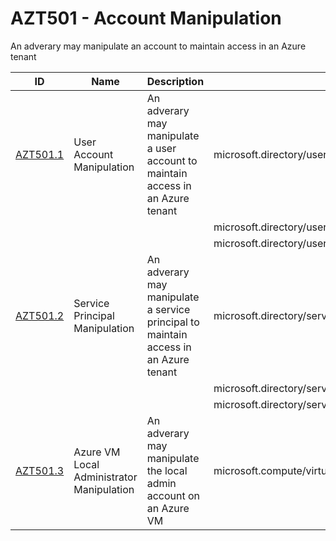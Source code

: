 # AZT501 - Account Manipulation

An adverary may manipulate an account to maintain access in an Azure tenant

|ID                                                               |Name                                                   |Description                                                                |Action                                              |Resources                                                                 |
|-----------------------------------------------------------------|-------------------------------------------------------|---------------------------------------------------------------------------|----------------------------------------------------|--------------------------------------------------------------------------|
|[AZT501.1](AZT501-1.md)                                          |User Account Manipulation                              |An adverary may manipulate a user account to maintain access in an Azure tenant|microsoft.directory/users/password/update           |Azure Active Directory                                                    |
|                                                                 |                                                       |                                                                           |microsoft.directory/users/enable                    |                                                                          |
|                                                                 |                                                       |                                                                           |microsoft.directory/users/restore                   |                                                                          |
|[AZT501.2](AZT501-2.md)                                          |Service Principal  Manipulation                        |An adverary may manipulate a service principal to maintain access in an Azure tenant|microsoft.directory/servicePrincipals/enable        |Azure Active Directory                                                    |
|                                                                 |                                                       |                                                                           |microsoft.directory/servicePrincipals/credentials/update|                                                                          |
|                                                                 |                                                       |                                                                           |microsoft.directory/servicePrincipals/owners/update |                                                                          |
|[AZT501.3](AZT501-3.md)                                          |Azure VM Local Administrator Manipulation              |An adverary may manipulate the local admin account on an Azure VM          |microsoft.compute/virtualMachines/extensions/write  |Azure Virtual Machine                                                     |
